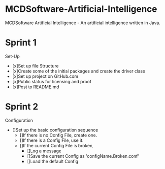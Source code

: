 MCDSoftware-Artificial-Intelligence
===================================

MCDSoftware Artificial Intelligence - An artificial intelligence written in Java.

Sprint 1
========
Set-Up
* [x]Set up file Structure
* [x]Create some of the initial packages and create the driver class 
* [x]Set up project on GitHub.com 
* [x]Public status for licensing and proof 
* [x]Post to README.md

Sprint 2
========
Configuration
  * []Set up the basic configuration sequence
    * []If there is no Config File, create one.
    * []If there is a Config File, use it.
    * []If the current Config File is broken,
      * []Log a message
      * []Save the current Config as 'configName.Broken.conf'
      * []Load the default Config
